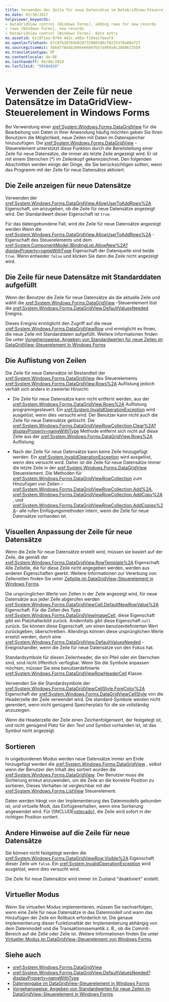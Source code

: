 ```yaml
---
title: Verwenden der Zeile für neue Datensätze im DataGridView-Steuerelement in Windows Forms
ms.date: 03/30/2017
helpviewer_keywords:
- DataGridView control [Windows Forms], adding rows for new records
- rows [Windows Forms], new records
- DataGridView control [Windows Forms], data entry
ms.assetid: 6110f1ea-9794-442c-a98a-f104a1feeaf4
ms.openlocfilehash: 67c87b28f04b028f329663d6cf8215370a00ef2f
ms.sourcegitcommit: 5b6d778ebb269ee6684fb57ad69a8c28b06235b9
ms.translationtype: MT
ms.contentlocale: de-DE
ms.lasthandoff: 04/08/2019
ms.locfileid: "59184820"
---
```

# <a name="using-the-row-for-new-records-in-the-windows-forms-datagridview-control"></a>Verwenden der Zeile für neue Datensätze im DataGridView-Steuerelement in Windows Forms
Bei Verwendung einer <xref:System.Windows.Forms.DataGridView> für die Bearbeitung von Daten in Ihrer Anwendung häufig möchten geben Sie Ihren Benutzern die Möglichkeit, neue Zeilen mit Daten im Datenspeicher hinzuzufügen. Die <xref:System.Windows.Forms.DataGridView> -Steuerelement unterstützt diese Funktion durch die Bereitstellung einer Zeile für neue Datensätze, die immer als letzte Zeile angezeigt wird. Er ist mit einem Sternchen (*) im Zeilenkopf gekennzeichnet. Den folgenden Abschnitten werden einige der Dinge, die Sie berücksichtigen sollten, wenn das Programm mit der Zeile für neue Datensätze aktiviert.  
  
## <a name="displaying-the-row-for-new-records"></a>Die Zeile anzeigen für neue Datensätze  
 Verwenden der <xref:System.Windows.Forms.DataGridView.AllowUserToAddRows%2A> Eigenschaft, um anzugeben, ob die Zeile für neue Datensätze angezeigt wird. Der Standardwert dieser Eigenschaft ist `true`.  
  
 Für das datengebundene Fall, wird die Zeile für neue Datensätze angezeigt werden Wenn die <xref:System.Windows.Forms.DataGridView.AllowUserToAddRows%2A> -Eigenschaft des Steuerelements und dem <xref:System.ComponentModel.IBindingList.AllowNew%2A?displayProperty=nameWithType> Eigenschaft der Datenquelle sind beide `true`. Wenn entweder `false` und klicken Sie dann die Zeile nicht angezeigt wird.  
  
## <a name="populating-the-row-for-new-records-with-default-data"></a>Die Zeile für neue Datensätze mit Standarddaten aufgefüllt  
 Wenn der Benutzer die Zeile für neue Datensätze als die aktuelle Zeile und wählt die <xref:System.Windows.Forms.DataGridView> -Steuerelement löst die <xref:System.Windows.Forms.DataGridView.DefaultValuesNeeded> Ereignis.  
  
 Dieses Ereignis ermöglicht den Zugriff auf die neue <xref:System.Windows.Forms.DataGridViewRow> und ermöglicht es Ihnen, die neue Zeile mit Standarddaten aufgefüllt. Weitere Informationen finden Sie unter [Vorgehensweise: Angeben von Standardwerten für neue Zeilen im DataGridView-Steuerelement in Windows Forms](specify-default-values-for-new-rows-in-the-datagrid.md)  
  
## <a name="the-rows-collection"></a>Die Auflistung von Zeilen  
 Die Zeile für neue Datensätze ist Bestandteil der <xref:System.Windows.Forms.DataGridView> des Steuerelements <xref:System.Windows.Forms.DataGridView.Rows%2A> Auflistung jedoch verhält sich anders in zweierlei Hinsicht:  
  
-   Die Zeile für neue Datensätze kann nicht entfernt werden, aus der <xref:System.Windows.Forms.DataGridView.Rows%2A> Auflistung programmgesteuert. Ein <xref:System.InvalidOperationException> wird ausgelöst, wenn dies versucht wird. Der Benutzer kann nicht auch die Zeile für neue Datensätze gelöscht. Die <xref:System.Windows.Forms.DataGridViewRowCollection.Clear%2A?displayProperty=nameWithType> Methode entfernt sich nicht auf diese Zeile aus der <xref:System.Windows.Forms.DataGridView.Rows%2A> Auflistung.  
  
-   Nach der Zeile für neue Datensätze kann keine Zeile hinzugefügt werden. Ein <xref:System.InvalidOperationException> wird ausgelöst, wenn dies versucht wird. Daher ist die Zeile für neue Datensätze immer die letzte Zeile in der <xref:System.Windows.Forms.DataGridView> Steuerelement. Die Methoden für <xref:System.Windows.Forms.DataGridViewRowCollection> zum Hinzufügen von Zeilen –<xref:System.Windows.Forms.DataGridViewRowCollection.Add%2A>, <xref:System.Windows.Forms.DataGridViewRowCollection.AddCopy%2A>, und <xref:System.Windows.Forms.DataGridViewRowCollection.AddCopies%2A>– alle rufen Einfügungsmethoden intern, wenn die Zeile für neue Datensätze vorhanden ist.  
  
## <a name="visual-customization-of-the-row-for-new-records"></a>Visuellen Anpassung der Zeile für neue Datensätze  
 Wenn die Zeile für neue Datensätze erstellt wird, müssen sie basiert auf der Zeile, die gemäß der <xref:System.Windows.Forms.DataGridView.RowTemplate%2A> Eigenschaft. Alle Zellstile, die für diese Zeile nicht angegeben werden, werden aus anderen Eigenschaften geerbt. Weitere Informationen zur Vererbung von Zellenstilen finden Sie unter [Zellstile im DataGridView-Steuerelement in Windows Forms](cell-styles-in-the-windows-forms-datagridview-control.md).  
  
 Die ursprünglichen Werte von Zellen in der Zeile angezeigt wird, für neue Datensätze aus jeder Zelle abgerufen werden <xref:System.Windows.Forms.DataGridViewCell.DefaultNewRowValue%2A> Eigenschaft. Für die Zellen des Typs <xref:System.Windows.Forms.DataGridViewImageCell>, diese Eigenschaft gibt ein Platzhalterbild zurück. Andernfalls gibt diese Eigenschaft `null` zurück. Sie können diese Eigenschaft, um einen benutzerdefinierten Wert zurückgeben, überschreiben. Allerdings können diese ursprünglichen Werte ersetzt werden, durch eine <xref:System.Windows.Forms.DataGridView.DefaultValuesNeeded> -Ereignishandler, wenn die Zeile für neue Datensätze von den Fokus hat.  
  
 Standardsymbole für diesen Zeilenheader, die ein Pfeil oder ein Sternchen sind, sind nicht öffentlich verfügbar. Wenn Sie die Symbole anpassen möchten, müssen Sie eine benutzerdefinierte <xref:System.Windows.Forms.DataGridViewRowHeaderCell> Klasse.  
  
 Verwenden Sie die Standardsymbole der <xref:System.Windows.Forms.DataGridViewCellStyle.ForeColor%2A> Eigenschaft der <xref:System.Windows.Forms.DataGridViewCellStyle> von die Headerzelle der Zeile verwendet wird. Die standard-Symbole werden nicht gerendert, wenn nicht genügend Speicherplatz für die sie vollständig anzuzeigen.  
  
 Wenn die Headerzelle der Zeile einen Zeichenfolgenwert, der festgelegt ist, und nicht genügend Platz für den Text und Symbol vorhanden ist, ist das Symbol nicht angezeigt.  
  
## <a name="sorting"></a>Sortieren  
 In ungebundenen Modus werden neue Datensätze immer am Ende hinzugefügt werden die <xref:System.Windows.Forms.DataGridView> , selbst wenn der Benutzer den Inhalt des sortiert wurden die <xref:System.Windows.Forms.DataGridView>. Der Benutzer muss die Sortierung erneut anzuwenden, um die Zeile an die korrekte Position zu sortieren, Dieses Verhalten ist vergleichbar mit der <xref:System.Windows.Forms.ListView> Steuerelement.  
  
 Daten werden hängt von der Implementierung des Datenmodells gebunden ist, und virtuelle Modi, das Einfügeverhalten, wenn eine Sortierung angewendet wird. Für [!INCLUDE[vstecado](../../../../includes/vstecado-md.md)], die Zeile wird sofort in der richtigen Position sortiert.  
  
## <a name="other-notes-on-the-row-for-new-records"></a>Andere Hinweise auf die Zeile für neue Datensätze  
 Sie können nicht festgelegt werden die <xref:System.Windows.Forms.DataGridViewRow.Visible%2A> Eigenschaft dieser Zeile um `false`. Ein <xref:System.InvalidOperationException> wird ausgelöst, wenn dies versucht wird.  
  
 Die Zeile für neue Datensätze wird immer im Zustand "deaktiviert" erstellt.  
  
## <a name="virtual-mode"></a>Virtueller Modus  
 Wenn Sie virtuellen Modus implementieren, müssen Sie nachverfolgen, wenn eine Zeile für neue Datensätze in das Datenmodell und wann das Hinzufügen der Zeile ein Rollback erforderlich ist. Die genaue Implementierung dieser Funktionalität der Implementierung abhängig von dem Datenmodell und die Transaktionssemantik z. B., ob die Commit-Bereich auf die Zelle oder Zeile ist. Weitere Informationen finden Sie unter [Virtueller Modus im DataGridView-Steuerelement von Windows Forms](virtual-mode-in-the-windows-forms-datagridview-control.md).  
  
## <a name="see-also"></a>Siehe auch

- <xref:System.Windows.Forms.DataGridView>
- <xref:System.Windows.Forms.DataGridView.DefaultValuesNeeded?displayProperty=nameWithType>
- [Dateneingabe im DataGridView-Steuerelement in Windows Forms](data-entry-in-the-windows-forms-datagridview-control.md)
- [Vorgehensweise: Angeben von Standardwerten für neue Zeilen im DataGridView-Steuerelement in Windows Forms](specify-default-values-for-new-rows-in-the-datagrid.md)
